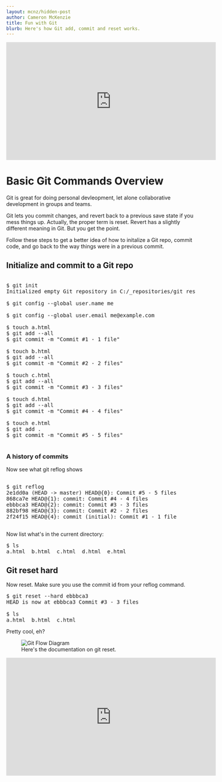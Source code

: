 ```yaml
---
layout: mcnz/hidden-post
author: Cameron McKenzie
title: Fun with Git
blurb: Here's how Git add, commit and reset works.
---
```


<div class="embed-responsive embed-responsive-16by9">
<iframe width="560" height="315" src="https://www.youtube.com/embed/PRDUK2WRzjo" frameborder="0" allow="accelerometer; autoplay; clipboard-write; encrypted-media; gyroscope; picture-in-picture" allowfullscreen></iframe>
</div>

# Basic Git Commands Overview

Git is great for doing personal devleopment, let alone collaborative development in groups and teams.

Git lets you commit changes, and revert back to a previous save state if you mess things up. Actually, the proper term is reset. Revert has a slightly different meaning in Git. But you get the point.


Follow these steps to get a better idea of how to initalize a Git repo, commit code, and go back to the way things were in a previous commit.

## Initialize and commit to a Git repo

<pre>

$ git init
Initialized empty Git repository in C:/_repositories/git reset hard/.git/

$ git config --global user.name me

$ git config --global user.email me@example.com

$ touch a.html
$ git add --all 
$ git commit -m "Commit #1 - 1 file"

$ touch b.html
$ git add --all
$ git commit -m "Commit #2 - 2 files"

$ touch c.html
$ git add --all 
$ git commit -m "Commit #3 - 3 files"

$ touch d.html
$ git add --all
$ git commit -m "Commit #4 - 4 files"

$ touch e.html
$ git add . 
$ git commit -m "Commit #5 - 5 files"

</pre>

### A history of commits

Now see what git reflog shows

<pre>

$ git reflog
2e1dd0a (HEAD -> master) HEAD@{0}: Commit #5 - 5 files
868ca7e HEAD@{1}: commit: Commit #4 - 4 files
ebbbca3 HEAD@{2}: commit: Commit #3 - 3 files
882bf98 HEAD@{3}: commit: Commit #2 - 2 files
2f24f15 HEAD@{4}: commit (initial): Commit #1 - 1 file

</pre>

Now list what's in the current directory:

<pre>
$ ls
a.html  b.html  c.html  d.html  e.html
</pre>

## Git reset hard

Now reset. Make sure you use the commit id from your reflog command.

<pre>
$ git reset --hard ebbbca3
HEAD is now at ebbbca3 Commit #3 - 3 files

$ ls
a.html  b.html  c.html
</pre>

Pretty cool, eh?



<figure class="figure">
  <img src="https://cdn.ttgtmedia.com/rms/editorial/071918_help_file_half_column_desktop.png" alt="Git Flow Diagram" class="img-fluid mx-auto d-block img-thumbnail rounded ">
  <figcaption class="figure-caption">Here's the documentation on git reset.</figcaption>
</figure>


<div class="embed-responsive embed-responsive-16by9">
<iframe width="560" height="315" src="https://www.youtube.com/embed/XTolZqmZq6s" frameborder="0" allow="accelerometer; autoplay; clipboard-write; encrypted-media; gyroscope; picture-in-picture" allowfullscreen></iframe>
</div>

